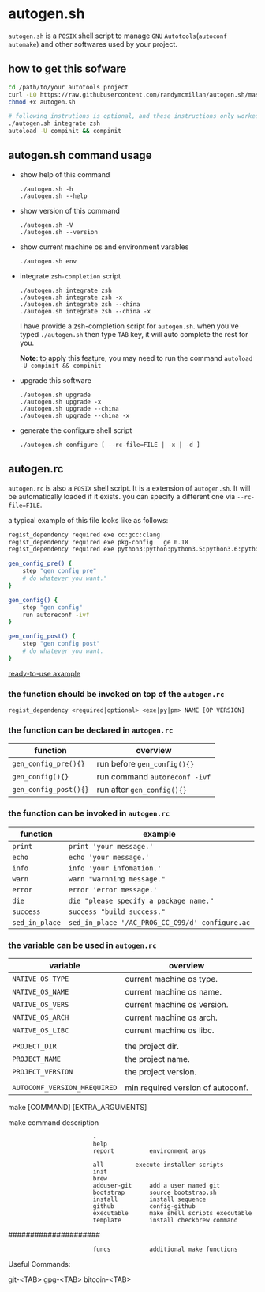 # autogen.sh
`autogen.sh` is a `POSIX` shell script to manage `GNU` `Autotools`(`autoconf` `automake`) and other softwares used by your project.

## how to get this sofware
```bash
cd /path/to/your autotools project
curl -LO https://raw.githubusercontent.com/randymcmillan/autogen.sh/master/autogen.sh
chmod +x autogen.sh

# following instrutions is optional, and these instructions only worked in zsh
./autogen.sh integrate zsh
autoload -U compinit && compinit
```

## autogen.sh command usage
*   show help of this command

        ./autogen.sh -h
        ./autogen.sh --help

*   show version of this command

        ./autogen.sh -V
        ./autogen.sh --version

*   show current machine os and environment varables

        ./autogen.sh env

*   integrate `zsh-completion` script

        ./autogen.sh integrate zsh
        ./autogen.sh integrate zsh -x
        ./autogen.sh integrate zsh --china
        ./autogen.sh integrate zsh --china -x
        
    I have provide a zsh-completion script for `autogen.sh`. when you've typed `./autogen.sh` then type `TAB` key, it will auto complete the rest for you.

    **Note**: to apply this feature, you may need to run the command `autoload -U compinit && compinit`

*   upgrade this software

        ./autogen.sh upgrade
        ./autogen.sh upgrade -x
        ./autogen.sh upgrade --china
        ./autogen.sh upgrade --china -x


*   generate the configure shell script

        ./autogen.sh configure [ --rc-file=FILE | -x | -d ]

## autogen.rc
`autogen.rc` is also a `POSIX` shell script. It is a extension of `autogen.sh`. It will be automatically loaded if it exists. you can specify a different one via `--rc-file=FILE`.

a typical example of this file looks like as follows:

```bash
regist_dependency required exe cc:gcc:clang
regist_dependency required exe pkg-config   ge 0.18
regist_dependency required exe python3:python:python3.5:python3.6:python3.7:python3.8:python3.9 ge 3.5

gen_config_pre() {
    step "gen config pre"
    # do whatever you want."
}

gen_config() {
    step "gen config"
    run autoreconf -ivf
}

gen_config_post() {
    step "gen config post"
    # do whatever you want.
}
```

[ready-to-use axample](https://raw.githubusercontent.com/leleliu008/autogen.sh/master/autogen.rc)

### the function should be invoked on top of the `autogen.rc`
```
regist_dependency <required|optional> <exe|py|pm> NAME [OP VERSION]
```

### the function can be declared in `autogen.rc`
|function|overview|
|-|-|
|`gen_config_pre(){}`|run before `gen_config(){}`|
|`gen_config(){}`|run command `autoreconf -ivf`|
|`gen_config_post(){}`|run after `gen_config(){}`|

### the function can be invoked in `autogen.rc`
|function|example|
|-|-|
|`print`|`print 'your message.'`|
|`echo`|`echo 'your message.'`|
|`info`|`info 'your infomation.'`|
|`warn`|`warn "warnning message."`|
|`error`|`error 'error message.'`|
|`die`|`die "please specify a package name."`|
|`success`|`success "build success."`|
|`sed_in_place`|`sed_in_place '/AC_PROG_CC_C99/d' configure.ac`|

### the variable can be used in `autogen.rc`
|variable|overview|
|-|-|
|`NATIVE_OS_TYPE`|current machine os type.|
|`NATIVE_OS_NAME`|current machine os name.|
|`NATIVE_OS_VERS`|current machine os version.|
|`NATIVE_OS_ARCH`|current machine os arch.|
|`NATIVE_OS_LIBC`|current machine os libc.|
|||
|`PROJECT_DIR`|the project dir.|
|`PROJECT_NAME`|the project name.|
|`PROJECT_VERSION`|the project version.|
|||
|`AUTOCONF_VERSION_MREQUIRED`|min required version of autoconf.|
make [COMMAND] [EXTRA_ARGUMENTS]	

 make	                   	command			description
 	
 	                       	-
 	                       	help
 	                       	report			environment args
 	
 	                       	all			execute installer scripts
 	                       	init
 	                       	brew
 	                       	adduser-git		add a user named git
 	                       	bootstrap		source bootstrap.sh
 	                       	install		 	install sequence
 	                       	github		 	config-github
 	                       	executable		make shell scripts executable
 	                       	template		install checkbrew command
 #####################
 	
 	                       	funcs			additional make functions

Useful Commands:

git-\<TAB>
gpg-\<TAB>
bitcoin-\<TAB>


